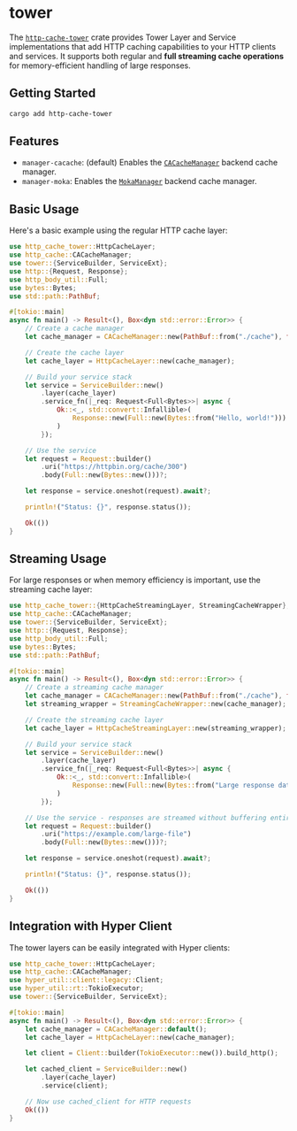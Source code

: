 # tower

The [`http-cache-tower`](https://github.com/06chaynes/http-cache/tree/main/http-cache-tower) crate provides Tower Layer and Service implementations that add HTTP caching capabilities to your HTTP clients and services. It supports both regular and **full streaming cache operations** for memory-efficient handling of large responses.

## Getting Started

```sh
cargo add http-cache-tower
```

## Features

- `manager-cacache`: (default) Enables the [`CACacheManager`](https://docs.rs/http-cache/latest/http_cache/struct.CACacheManager.html) backend cache manager.
- `manager-moka`: Enables the [`MokaManager`](https://docs.rs/http-cache/latest/http_cache/struct.MokaManager.html) backend cache manager.

## Basic Usage

Here's a basic example using the regular HTTP cache layer:

```rust
use http_cache_tower::HttpCacheLayer;
use http_cache::CACacheManager;
use tower::{ServiceBuilder, ServiceExt};
use http::{Request, Response};
use http_body_util::Full;
use bytes::Bytes;
use std::path::PathBuf;

#[tokio::main]
async fn main() -> Result<(), Box<dyn std::error::Error>> {
    // Create a cache manager
    let cache_manager = CACacheManager::new(PathBuf::from("./cache"), false);

    // Create the cache layer
    let cache_layer = HttpCacheLayer::new(cache_manager);

    // Build your service stack
    let service = ServiceBuilder::new()
        .layer(cache_layer)
        .service_fn(|_req: Request<Full<Bytes>>| async {
            Ok::<_, std::convert::Infallible>(
                Response::new(Full::new(Bytes::from("Hello, world!")))
            )
        });

    // Use the service
    let request = Request::builder()
        .uri("https://httpbin.org/cache/300")
        .body(Full::new(Bytes::new()))?;

    let response = service.oneshot(request).await?;

    println!("Status: {}", response.status());

    Ok(())
}
```

## Streaming Usage

For large responses or when memory efficiency is important, use the streaming cache layer:

```rust
use http_cache_tower::{HttpCacheStreamingLayer, StreamingCacheWrapper};
use http_cache::CACacheManager;
use tower::{ServiceBuilder, ServiceExt};
use http::{Request, Response};
use http_body_util::Full;
use bytes::Bytes;
use std::path::PathBuf;

#[tokio::main]
async fn main() -> Result<(), Box<dyn std::error::Error>> {
    // Create a streaming cache manager
    let cache_manager = CACacheManager::new(PathBuf::from("./cache"), false);
    let streaming_wrapper = StreamingCacheWrapper::new(cache_manager);

    // Create the streaming cache layer
    let cache_layer = HttpCacheStreamingLayer::new(streaming_wrapper);

    // Build your service stack
    let service = ServiceBuilder::new()
        .layer(cache_layer)
        .service_fn(|_req: Request<Full<Bytes>>| async {
            Ok::<_, std::convert::Infallible>(
                Response::new(Full::new(Bytes::from("Large response data...")))
            )
        });

    // Use the service - responses are streamed without buffering entire body
    let request = Request::builder()
        .uri("https://example.com/large-file")
        .body(Full::new(Bytes::new()))?;

    let response = service.oneshot(request).await?;

    println!("Status: {}", response.status());

    Ok(())
}
```

## Integration with Hyper Client

The tower layers can be easily integrated with Hyper clients:

```rust
use http_cache_tower::HttpCacheLayer;
use http_cache::CACacheManager;
use hyper_util::client::legacy::Client;
use hyper_util::rt::TokioExecutor;
use tower::{ServiceBuilder, ServiceExt};

#[tokio::main]
async fn main() -> Result<(), Box<dyn std::error::Error>> {
    let cache_manager = CACacheManager::default();
    let cache_layer = HttpCacheLayer::new(cache_manager);

    let client = Client::builder(TokioExecutor::new()).build_http();

    let cached_client = ServiceBuilder::new()
        .layer(cache_layer)
        .service(client);

    // Now use cached_client for HTTP requests
    Ok(())
}
```
